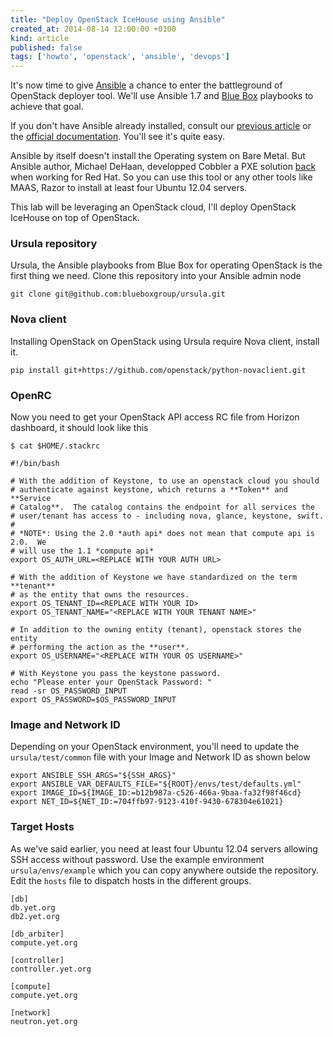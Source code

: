 ```yaml
---
title: "Deploy OpenStack IceHouse using Ansible"
created_at: 2014-08-14 12:00:00 +0100
kind: article
published: false
tags: ['howto', 'openstack', 'ansible', 'devops']
---
```


It's now time to give [Ansible](http://www.ansible.com/) a chance to enter the battleground of OpenStack deployer tool. We'll use Ansible 1.7 and [Blue Box](https://www.bluebox.net/) playbooks to achieve that goal.

<!-- more -->

If you don't have Ansible already installed, consult our [previous article](/2014/07/ansible/) or the [official documentation](http://docs.ansible.com/intro_installation.html). You'll see it's quite easy.

Ansible by itself doesn't install the Operating system on Bare Metal. But Ansible author, Michael DeHaan, developped Cobbler a PXE solution [back](http://www.ansible.com/blog/2013/12/08/the-origins-of-ansible) when working for Red Hat. So you can use this tool or any other tools like MAAS, Razor to install at least four Ubuntu 12.04 servers.

This lab will be leveraging an OpenStack cloud, I'll deploy OpenStack IceHouse on top of OpenStack.

### Ursula repository

Ursula, the Ansible playbooks from Blue Box for operating OpenStack is the first thing we need. Clone this repository into your Ansible admin node

	git clone git@github.com:blueboxgroup/ursula.git

### Nova client

Installing OpenStack on OpenStack using Ursula require Nova client, install it.

	pip install git+https://github.com/openstack/python-novaclient.git

### OpenRC

Now you need to get your OpenStack API access RC file from Horizon dashboard, it should look like this

	$ cat $HOME/.stackrc

	#!/bin/bash

	# With the addition of Keystone, to use an openstack cloud you should
	# authenticate against keystone, which returns a **Token** and **Service
	# Catalog**.  The catalog contains the endpoint for all services the
	# user/tenant has access to - including nova, glance, keystone, swift.
	#
	# *NOTE*: Using the 2.0 *auth api* does not mean that compute api is 2.0.  We
	# will use the 1.1 *compute api*
	export OS_AUTH_URL=<REPLACE WITH YOUR AUTH URL>
	
	# With the addition of Keystone we have standardized on the term **tenant**
	# as the entity that owns the resources.
	export OS_TENANT_ID=<REPLACE WITH YOUR ID>
	export OS_TENANT_NAME="<REPLACE WITH YOUR TENANT NAME>"
	
	# In addition to the owning entity (tenant), openstack stores the entity
	# performing the action as the **user**.
	export OS_USERNAME="<REPLACE WITH YOUR OS USERNAME>"
	
	# With Keystone you pass the keystone password.
	echo "Please enter your OpenStack Password: "
	read -sr OS_PASSWORD_INPUT
	export OS_PASSWORD=$OS_PASSWORD_INPUT

### Image and Network ID

Depending on your OpenStack environment, you'll need to update the `ursula/test/common` file with your Image and Network ID as shown below

	export ANSIBLE_SSH_ARGS="${SSH_ARGS}"
	export ANSIBLE_VAR_DEFAULTS_FILE="${ROOT}/envs/test/defaults.yml"
	export IMAGE_ID=${IMAGE_ID:=b12b987a-c526-466a-9baa-fa32f98f46cd}
	export NET_ID=${NET_ID:=704ffb97-9123-410f-9430-678304e61021}

### Target Hosts

As we've said earlier, you need at least four Ubuntu 12.04 servers allowing SSH access without password. Use the example environment `ursula/envs/example` which you can copy anywhere outside the repository. Edit the `hosts` file to dispatch hosts in the different groups.

	[db]
	db.yet.org
	db2.yet.org
	
	[db_arbiter]
	compute.yet.org
	
	[controller]
	controller.yet.org
	
	[compute]
	compute.yet.org
	
	[network]
	neutron.yet.org

